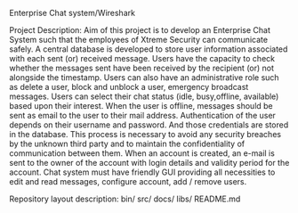 Enterprise Chat system/Wireshark

Project Description:
Aim of this project is to develop an Enterprise Chat System such that the employees of
Xtreme Security can communicate safely. 
A central database is developed to store user information associated with each sent (or) received message. 
Users have the capacity to check whether the messages sent have been received by the recipient (or) not alongside the timestamp. 
Users can also have an administrative role such as delete a user, block and unblock a user, emergency broadcast messages. 
Users can select their chat status (idle, busy,offline, available) based upon their interest. 
When the user is offline, messages should be sent as email to the user to their mail address. Authentication of the user depends on their username and password. And those credentials are stored in the database. 
This process is necessary to avoid any security breaches by the unknown third party and to maintain the confidentiality of communication between them. 
When an account is created, an e-mail is sent to the owner of the account with login details and validity period for the account. 
Chat system must have friendly GUI providing all necessities to edit and read messages, configure
account, add / remove users. 

Repository layout description:
bin/
src/
docs/
libs/
README.md
